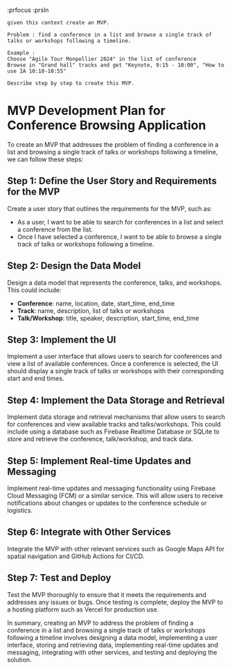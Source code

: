 
:prfocus
:prsln

```
given this context create an MVP. 

Problem : find a conference in a list and browse a single track of talks or workshops following a timeline.

Example :
Choose "Agile Tour Monpellier 2024" in the list of conference
Browse in "Grand hall" tracks and get "Keynote, 9:15 - 10:00", "How to use IA 10:10-10:55"

Describe step by step to create this MVP.
```
# MVP Development Plan for Conference Browsing Application

To create an MVP that addresses the problem of finding a conference in a list and browsing a single track of talks or workshops following a timeline, we can follow these steps:

## Step 1: Define the User Story and Requirements for the MVP

Create a user story that outlines the requirements for the MVP, such as:

- As a user, I want to be able to search for conferences in a list and select a conference from the list.
- Once I have selected a conference, I want to be able to browse a single track of talks or workshops following a timeline.

## Step 2: Design the Data Model

Design a data model that represents the conference, talks, and workshops. This could include:

- **Conference**: name, location, date, start_time, end_time
- **Track**: name, description, list of talks or workshops
- **Talk/Workshop**: title, speaker, description, start_time, end_time

## Step 3: Implement the UI

Implement a user interface that allows users to search for conferences and view a list of available conferences. Once a conference is selected, the UI should display a single track of talks or workshops with their corresponding start and end times.

## Step 4: Implement the Data Storage and Retrieval

Implement data storage and retrieval mechanisms that allow users to search for conferences and view available tracks and talks/workshops. This could include using a database such as Firebase Realtime Database or SQLite to store and retrieve the conference, talk/workshop, and track data.

## Step 5: Implement Real-time Updates and Messaging

Implement real-time updates and messaging functionality using Firebase Cloud Messaging (FCM) or a similar service. This will allow users to receive notifications about changes or updates to the conference schedule or logistics.

## Step 6: Integrate with Other Services

Integrate the MVP with other relevant services such as Google Maps API for spatial navigation and GitHub Actions for CI/CD.

## Step 7: Test and Deploy

Test the MVP thoroughly to ensure that it meets the requirements and addresses any issues or bugs. Once testing is complete, deploy the MVP to a hosting platform such as Vercel for production use.

In summary, creating an MVP to address the problem of finding a conference in a list and browsing a single track of talks or workshops following a timeline involves designing a data model, implementing a user interface, storing and retrieving data, implementing real-time updates and messaging, integrating with other services, and testing and deploying the solution.
